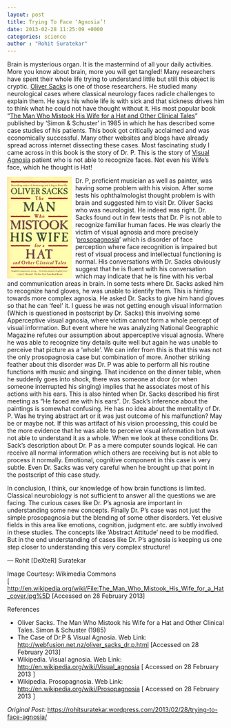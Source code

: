 ```yaml
---
layout: post
title: Trying To Face ‘Agnosia’!
date: 2013-02-28 11:25:09 +0000
categories: science
author : "Rohit Suratekar"
---
```


Brain is mysterious organ. It is the mastermind of all your daily activities. More you know about brain, more you will get tangled! Many researchers have spent their whole life trying to understand little but still this object is cryptic. <a href="http://en.wikipedia.org/wiki/Oliver_Sacks" target="_blank">Oliver Sacks</a> is one of those researchers. He studied many neurological cases where classical neurology faces radicle challenges to explain them. He says his whole life is with sick and that sickness drives him to think what he could not have thought without it. His most popular book “<a href="http://www.amazon.com/Man-Who-Mistook-His-Wife/dp/0684853949" target="_blank">The Man Who Mistook His Wife for a Hat and Other Clinical Tales</a>” published by ‘Simon & Schuster’ in 1985 in which he has described some case studies of his patients. This book got critically acclaimed and was economically successful. Many other websites and blogs have already spread across internet dissecting these cases.   Most fascinating study I came across in this book is the story of Dr. P. This is the story of <a href="http://en.wikipedia.org/wiki/Visual_agnosia" target="_blank">Visual Agnosia</a> patient who is not able to recognize faces. Not even his Wife’s face, which he thought is Hat!


<img src="/img/old/the_man_who_mistook_his_wife_for_a_hat_cover.jpg" alt="Drawing" style="margin-right:8px; width: 150px; max-width: 100%;float: left"/> Dr. P, proficient musician as well as painter, was having some problem with his vision. After some tests his ophthalmologist thought problem is with brain and suggested him to visit Dr. Oliver Sacks who was neurologist. He indeed was right. Dr. Sacks found out in few tests that Dr. P is not able to recognize familiar human faces. He was clearly the victim of visual agnosia and more precisely ‘<a href="http://en.wikipedia.org/wiki/Prosopagnosia" target="_blank">prosopagnosia</a>’ which is disorder of face perception where face recognition is impaired but rest of visual process and intellectual functioning is normal. His conversations with Dr. Sacks obviously suggest that he is fluent with his conversation which may indicate that he is fine with his verbal and communication areas in brain. In some tests where Dr. Sacks asked him to recognize hand gloves, he was unable to identify them. This is hinting towards more complex agnosia. He asked Dr. Sacks to give him hand gloves so that he can ‘feel’ it. I guess he was not getting enough visual information (Which is questioned in postscript by Dr. Sacks) this involving some Apperceptive visual agnosia, where victim cannot form a whole percept of visual information. But event where he was analyzing National Geographic Magazine refutes our assumption about apperceptive visual agnosia. Where he was able to recognize tiny details quite well but again he was unable to perceive that picture as a ‘whole’. We can infer from this is that this was not the only prosopagnosia case but combination of more. Another striking feather about this disorder was Dr. P was able to perform all his routine functions with music and singing. That incidence on the dinner table, when he suddenly goes into shock, there was someone at door (or when someone interrupted his singing) implies that he associates most of his actions with his ears. This is also hinted when Dr. Sacks described his first meeting as “He faced me with his ears”. Dr. Sack’s inference about the paintings is somewhat confusing. He has no idea about the mentality of Dr. P. Was he trying abstract art or it was just outcome of his malfunction? May be or maybe not. If this was artifact of his vision processing, this could be the more evidence that he was able to perceive visual information but was not able to understand it as a whole. When we look at these conditions Dr. Sack’s description about Dr. P as a mere computer sounds logical. He can receive all normal information which others are receiving but is not able to process it normally. Emotional, cognitive component in this case is very subtle.  Even Dr. Sacks was very careful when he brought up that point in the postscript of this case study.


In conclusion, I think, our knowledge of how brain functions is limited. Classical neurobiology is not sufficient to answer all the questions we are facing. The curious cases like Dr. P’s agnosia are important in understanding some new concepts. Finally Dr. P’s case was not just the simple prosopagnosia but the blending of some other disorders. Yet elusive fields in this area like emotions, cognition, judgment etc. are subtly involved in these studies. The concepts like ‘Abstract Attitude’ need to be modified. But in the end understanding of cases like Dr. P’s agnosia is keeping us one step closer to understanding this very complex structure!

— Rohit [DeXteR] Suratekar

Image Courtesy: Wikimedia Commons  
[ http://en.wikipedia.org/wiki/File:The_Man_Who_Mistook_His_Wife_for_a_Hat_cover.jpg%5D [Accessed on 28 February 2013]

References
* Oliver Sacks. The Man Who Mistook his Wife for a Hat and Other Clinical Tales. Simon & Schuster (1985)
* The Case of Dr.P & Visual Agnosia. Web Link: http://webfusion.net.nz/oliver_sacks_dr.p.html [Accessed on 28 February 2013]
* Wikipedia. Visual agnosia. Web Link: http://en.wikipedia.org/wiki/Visual_agnosia [ Accessed on 28 February 2013 ]
* Wikipedia. Prosopagnosia. Web Link: http://en.wikipedia.org/wiki/Prosopagnosia [ Accessed on 28 February 2013 ]

_Original Post:_ <a href="https://rohitsuratekar.wordpress.com/2013/02/28/trying-to-face-agnosia/" target="_blank">https://rohitsuratekar.wordpress.com/2013/02/28/trying-to-face-agnosia/</a>